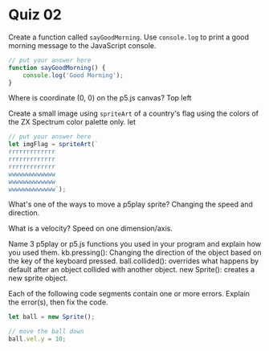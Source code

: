 # Quiz 02

Create a function called `sayGoodMorning`. Use `console.log` to print a good morning message to the JavaScript console.

```js
// put your answer here
function sayGoodMorning() {
	console.log('Good Morning');
}
```

Where is coordinate (0, 0) on the p5.js canvas?
Top left

Create a small image using `spriteArt` of a country's flag using the colors of the ZX Spectrum color palette only.
let

```js
// put your answer here
let imgFlag = spriteArt(`
rrrrrrrrrrrrr
rrrrrrrrrrrrr
rrrrrrrrrrrrr
wwwwwwwwwwwww
wwwwwwwwwwwww
wwwwwwwwwwwww`);
```

What's one of the ways to move a p5play sprite?
Changing the speed and direction.

What is a velocity?
Speed on one dimension/axis.

Name 3 p5play or p5.js functions you used in your program and explain how you used them.
kb.pressing(): Changing the direction of the object based on the key of the keyboard pressed.
ball.collided(): overrides what happens by default after an object collided with another object.
new Sprite(): creates a new sprite object.

Each of the following code segments contain one or more errors. Explain the error(s), then fix the code.

```js
let ball = new Sprite();
```

```js
// move the ball down
ball.vel.y = 10;
```
